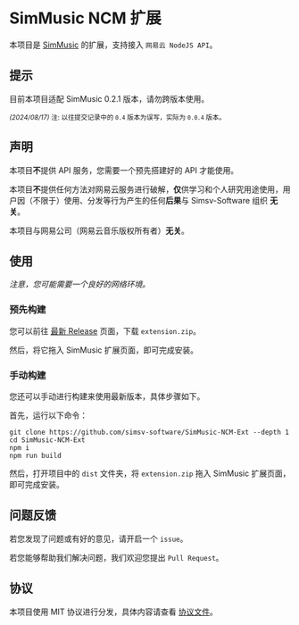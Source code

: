 # SimMusic NCM 扩展
本项目是 [SimMusic](https://github.com/Simsv-Software/SimMusic2024-Windows) 的扩展，支持接入 `网易云 NodeJS API`。

## 提示
目前本项目适配 SimMusic 0.2.1 版本，请勿跨版本使用。

<small><i>(2024/08/17)</i> 注: 以往提交记录中的 `0.4` 版本为误写，实际为 `0.0.4` 版本。</small>

## 声明
本项目**不**提供 API 服务，您需要一个预先搭建好的 API 才能使用。

本项目**不**提供任何方法对网易云服务进行破解，**仅**供学习和个人研究用途使用，用户因（不限于）使用、分发等行为产生的任何**后果**与 Simsv-Software 组织 **无关**。

本项目与网易公司（网易云音乐版权所有者）**无关**。

## 使用
*注意，您可能需要一个良好的网络环境。*

### 预先构建
您可以前往 [最新 Release](https://github.com/simsv-software/SimMusic-NCM-Ext/releases/latest) 页面，下载 `extension.zip`。

然后，将它拖入 SimMusic 扩展页面，即可完成安装。

### 手动构建
您还可以手动进行构建来使用最新版本，具体步骤如下。

首先，运行以下命令：

```shell
git clone https://github.com/simsv-software/SimMusic-NCM-Ext --depth 1
cd SimMusic-NCM-Ext
npm i
npm run build
```

然后，打开项目中的 `dist` 文件夹，将 `extension.zip` 拖入 SimMusic 扩展页面，即可完成安装。

## 问题反馈
若您发现了问题或有好的意见，请开启一个 `issue`。

若您能够帮助我们解决问题，我们欢迎您提出 `Pull Request`。

## 协议
本项目使用 MIT 协议进行分发，具体内容请查看 [协议文件](/LICENSE)。
